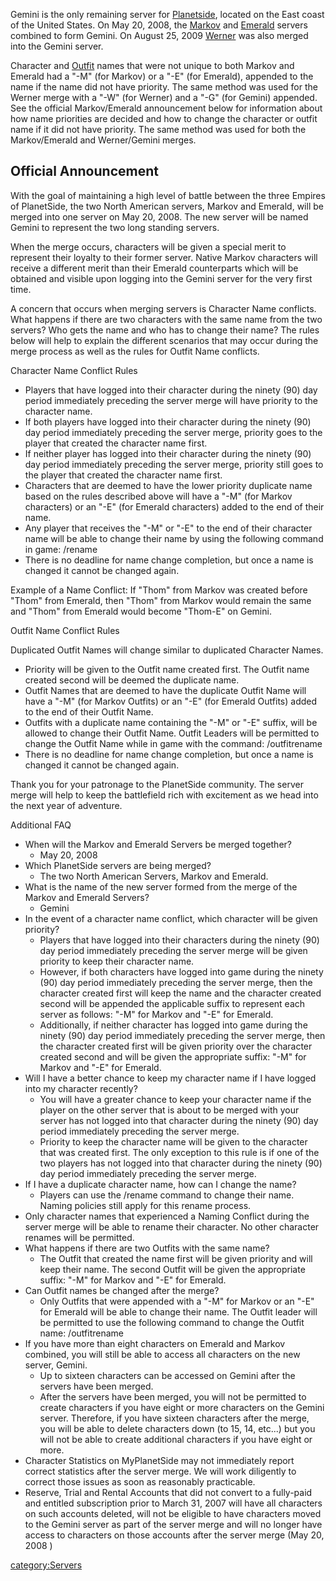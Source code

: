 Gemini is the only remaining server for
[Planetside](/Planetside "wikilink"), located on the East coast of the
United States. On May 20, 2008, the [Markov](/Markov "wikilink") and
[Emerald](/Emerald "wikilink") servers combined to form Gemini. On August
25, 2009 [Werner](/Werner "wikilink") was also merged into the Gemini
server.

Character and [Outfit](/Outfit "wikilink") names that were not unique to
both Markov and Emerald had a "-M" (for Markov) or a "-E" (for Emerald),
appended to the name if the name did not have priority. The same method
was used for the Werner merge with a "-W" (for Werner) and a "-G" (for
Gemini) appended. See the official Markov/Emerald announcement below for
information about how name priorities are decided and how to change the
character or outfit name if it did not have priority. The same method
was used for both the Markov/Emerald and Werner/Gemini merges.

## Official Announcement

With the goal of maintaining a high level of battle between the three
Empires of PlanetSide, the two North American servers, Markov and
Emerald, will be merged into one server on May 20, 2008. The new server
will be named Gemini to represent the two long standing servers.

When the merge occurs, characters will be given a special merit to
represent their loyalty to their former server. Native Markov characters
will receive a different merit than their Emerald counterparts which
will be obtained and visible upon logging into the Gemini server for the
very first time.

A concern that occurs when merging servers is Character Name conflicts.
What happens if there are two characters with the same name from the two
servers? Who gets the name and who has to change their name? The rules
below will help to explain the different scenarios that may occur during
the merge process as well as the rules for Outfit Name conflicts.

Character Name Conflict Rules

- Players that have logged into their character during the ninety (90)
  day period immediately preceding the server merge will have priority
  to the character name.
- If both players have logged into their character during the
  ninety (90) day period immediately preceding the server merge,
  priority goes to the player that created the character name first.
- If neither player has logged into their character during the
  ninety (90) day period immediately preceding the server merge,
  priority still goes to the player that created the character name
  first.
- Characters that are deemed to have the lower priority duplicate name
  based on the rules described above will have a "-M" (for Markov
  characters) or an "-E" (for Emerald characters) added to the end of
  their name.
- Any player that receives the "-M" or "-E" to the end of their
  character name will be able to change their name by using the
  following command in game: /rename <new name>
- There is no deadline for name change completion, but once a name is
  changed it cannot be changed again.

Example of a Name Conflict: If "Thom" from Markov was created before
"Thom" from Emerald, then "Thom" from Markov would remain the same and
"Thom" from Emerald would become "Thom-E" on Gemini.

Outfit Name Conflict Rules

Duplicated Outfit Names will change similar to duplicated Character
Names.

- Priority will be given to the Outfit name created first. The Outfit
  name created second will be deemed the duplicate name.
- Outfit Names that are deemed to have the duplicate Outfit Name will
  have a "-M" (for Markov Outfits) or an "-E" (for Emerald Outfits)
  added to the end of their Outfit Name.
- Outfits with a duplicate name containing the "-M" or "-E" suffix,
  will be allowed to change their Outfit Name. Outfit Leaders will be
  permitted to change the Outfit Name while in game with the command:
  /outfitrename <new name>
- There is no deadline for name change completion, but once a name is
  changed it cannot be changed again.

Thank you for your patronage to the PlanetSide community. The server
merge will help to keep the battlefield rich with excitement as we head
into the next year of adventure.

Additional FAQ

- When will the Markov and Emerald Servers be merged together?
  - May 20, 2008
- Which PlanetSide servers are being merged?
  - The two North American Servers, Markov and Emerald.
- What is the name of the new server formed from the merge of the
  Markov and Emerald Servers?
  - Gemini
- In the event of a character name conflict, which character will be
  given priority?
  - Players that have logged into their characters during the
    ninety (90) day period immediately preceding the server merge
    will be given priority to keep their character name.
  - However, if both characters have logged into game during the
    ninety (90) day period immediately preceding the server merge,
    then the character created first will keep the name and the
    character created second will be appended the applicable suffix
    to represent each server as follows: "-M" for Markov and "-E"
    for Emerald.
  - Additionally, if neither character has logged into game during
    the ninety (90) day period immediately preceding the server
    merge, then the character created first will be given priority
    over the character created second and will be given the
    appropriate suffix: "-M" for Markov and "-E" for Emerald.
- Will I have a better chance to keep my character name if I have
  logged into my character recently?
  - You will have a greater chance to keep your character name if
    the player on the other server that is about to be merged with
    your server has not logged into that character during the
    ninety (90) day period immediately preceding the server merge.
  - Priority to keep the character name will be given to the
    character that was created first. The only exception to this
    rule is if one of the two players has not logged into that
    character during the ninety (90) day period immediately
    preceding the server merge.
- If I have a duplicate character name, how can I change the name?
  - Players can use the /rename <new name> command to change their
    name. Naming policies still apply for this rename process.
- Only character names that experienced a Naming Conflict during the
  server merge will be able to rename their character. No other
  character renames will be permitted.
- What happens if there are two Outfits with the same name?
  - The Outfit that created the name first will be given priority
    and will keep their name. The second Outfit will be given the
    appropriate suffix: "-M" for Markov and "-E" for Emerald.
- Can Outfit names be changed after the merge?
  - Only Outfits that were appended with a "-M" for Markov or an
    "-E" for Emerald will be able to change their name. The Outfit
    leader will be permitted to use the following command to change
    the Outfit name: /outfitrename <new name>
- If you have more than eight characters on Emerald and Markov
  combined, you will still be able to access all characters on the new
  server, Gemini.
  - Up to sixteen characters can be accessed on Gemini after the
    servers have been merged.
  - After the servers have been merged, you will not be permitted to
    create characters if you have eight or more characters on the
    Gemini server. Therefore, if you have sixteen characters after
    the merge, you will be able to delete characters down (to 15,
    14, etc...) but you will not be able to create additional
    characters if you have eight or more.
- Character Statistics on MyPlanetSide may not immediately report
  correct statistics after the server merge. We will work diligently
  to correct those issues as soon as reasonably practicable.
- Reserve, Trial and Rental Accounts that did not convert to a
  fully-paid and entitled subscription prior to March 31, 2007 will
  have all characters on such accounts deleted, will not be eligible
  to have characters moved to the Gemini server as part of the server
  merge and will no longer have access to characters on those accounts
  after the server merge (May 20, 2008 )

[category:Servers](/category:Servers "wikilink")
